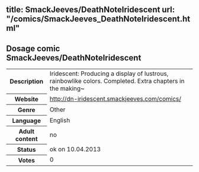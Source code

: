 title: SmackJeeves/DeathNoteIridescent
url: "/comics/SmackJeeves_DeathNoteIridescent.html"
---
Dosage comic SmackJeeves/DeathNoteIridescent
-----------------------------------------

<table class="comicinfo">
<tr>
<th>Description</th><td>Iridescent: Producing a display of lustrous, rainbowlike colors. Completed. Extra chapters in the making~</td>
</tr>
<tr>
<th>Website</th><td><a href="http://dn-iridescent.smackjeeves.com/comics/">http://dn-iridescent.smackjeeves.com/comics/</a></td>
</tr>
<tr>
<th>Genre</th><td>Other</td>
</tr>
<tr>
<th>Language</th><td>English</td>
</tr>
<tr>
<th>Adult content</th><td>no</td>
</tr>
<tr>
<th>Status</th><td>ok on 10.04.2013</td>
</tr>
<tr>
<th>Votes</th><td>0</div></td>
</tr>
</table>
